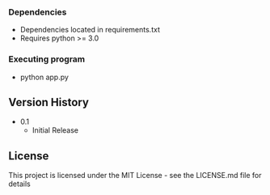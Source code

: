 ### Dependencies

* Dependencies located in requirements.txt
* Requires python >= 3.0

### Executing program

* python app.py

## Version History

* 0.1
    * Initial Release

## License

This project is licensed under the MIT License - see the LICENSE.md file for details
